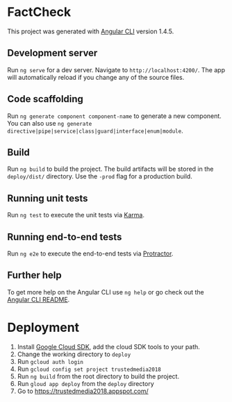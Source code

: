 
# FactCheck

This project was generated with [Angular CLI](https://github.com/angular/angular-cli) version 1.4.5.

## Development server

Run `ng serve` for a dev server. Navigate to `http://localhost:4200/`. The app will automatically reload if you change any of the source files.

## Code scaffolding

Run `ng generate component component-name` to generate a new component. You can also use `ng generate directive|pipe|service|class|guard|interface|enum|module`.

## Build

Run `ng build` to build the project. The build artifacts will be stored in the `deploy/dist/` directory. Use the `-prod` flag for a production build.

## Running unit tests

Run `ng test` to execute the unit tests via [Karma](https://karma-runner.github.io).

## Running end-to-end tests

Run `ng e2e` to execute the end-to-end tests via [Protractor](http://www.protractortest.org/).

## Further help

To get more help on the Angular CLI use `ng help` or go check out the [Angular CLI README](https://github.com/angular/angular-cli/blob/master/README.md).

# Deployment
1. Install [Google Cloud SDK](https://cloud.google.com/sdk/docs/#install_the_latest_cloud_tools_version_cloudsdk_current_version), add the cloud SDK tools to your path.
2. Change the working directory to `deploy`
2. Run `gcloud auth login`
3. Run `gcloud config set project trustedmedia2018`
4. Run `ng build` from the root directory to build the project.
5. Run `gloud app deploy` from the `deploy` directory
6. Go to https://trustedmedia2018.appspot.com/

